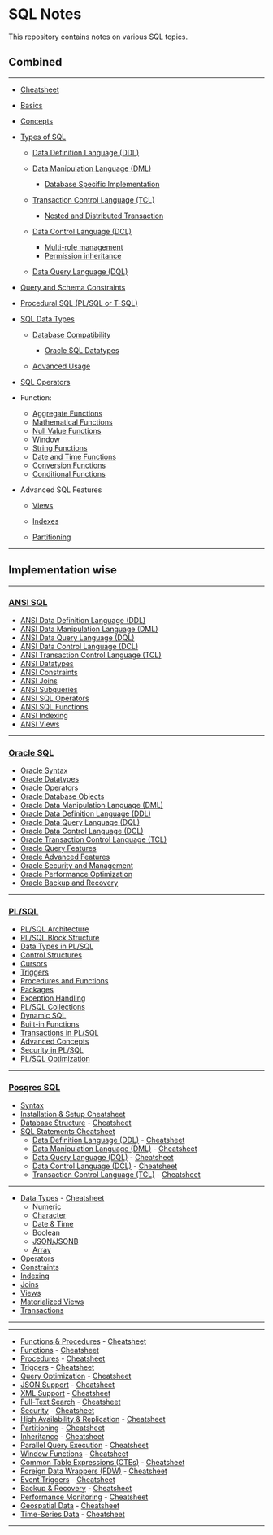 # SQL Notes

This repository contains notes on various SQL topics.

## Combined

---

- [Cheatsheet](lessons/cheatsheet/readme.md)
- [Basics](lessons/basics/readme.md)
- [Concepts](lessons/concepts/readme.md) 

- [Types of SQL](lessons/types_of_SQL/readme.md)

    - [Data Definition Language (DDL)](lessons/ddl/readme.md)

    - [Data Manipulation Language (DML)](lessons/dml/readme.md)
        - [Database Specific Implementation](lessons/dml_database_specific/readme.md)

    - [Transaction Control Language (TCL)](lessons/tcl/readme.md)
        - [Nested and Distributed Transaction](lessons/nested_distributed_transaction/readme.md)

    - [Data Control Language (DCL)](lessons/dcl/readme.md)
      - [Multi-role management](lessons/dcl_multi_role_management/readme.md)
      - [Permission inheritance](lessons/permission_inheritance/readme.md)

    - [Data Query Language (DQL)](lessons/dql/readme.md)



- [Query and Schema Constraints](lessons/constraints/readme.md)



- [Procedural SQL (PL/SQL or T-SQL)](lessons/procedural_sql/readme.md)



- [SQL Data Types](lessons/datatypes/readme.md)

    - [Database Compatibility](lessons/datatypes_compatibility/readme.md)
        - [Oracle SQL Datatypes](lessons/datatypes_oracle_sql/readme.md)

    - [Advanced Usage](lessons/datatypes_usage/readme.md)



- [SQL Operators](lessons/operator/readme.md)



- Function:
    - [Aggregate Functions](lessons/aggregate/readme.md)
    - [Mathematical Functions](lessons/mathematical_functions/readme.md)
    - [Null Value Functions](lessons/null_value_functions/readme.md)
    - [Window](lessons/window/readme.md)
    - [String Functions](lessons/string_functions/readme.md)
    - [Date and Time Functions](lessons/date_time_functions/readme.md)
    - [Conversion Functions](lessons/conversion_functions/readme.md)
    - [Conditional Functions](lessons/conditional_functions/readme.md)



- Advanced SQL Features
  - [Views](lessons/views/readme.md)

  - [Indexes](lessons/index/readme.md)

  - [Partitioning](lessons/partiontioning/readme.md) 


<!-- 
### 10. Extensions and Vendor-Specific Features
- MySQL:  
  - AUTO_INCREMENT  
  - ENGINE Types (InnoDB, MyISAM)  
  - Full-Text Search  
- PostgreSQL:  
  - Table Inheritance  
  - Rich JSON Support (JSONB)  
  - Lateral Joins  
- Oracle SQL:  
  - Hierarchical Queries (CONNECT BY)  
  - Flashback Queries  
  - PL/SQL Packages  
- SQL Server:  
  - WITH (NOLOCK)  
  - Computed Columns  
  - Columnstore Indexes  

---

### 11. Database Administration
- Backup and Recovery  
- User Management  
  - CREATE USER  
  - ALTER USER  
  - DROP USER  
- Database Management
  - CREATE DATABASE  
  - ALTER DATABASE  
  - DROP DATABASE  

---

### 12. Performance Optimization
- Query Optimization  
- Execution Plans  
- Hints  
  - Optimizer Hints (Oracle SQL, SQL Server)  

---

### 13. Analytical and Aggregate Functions
- ROW_NUMBER(), RANK(), DENSE_RANK()  
- LEAD(), LAG()  
- NTILE()  
- PERCENTILE_CONT, PERCENTILE_DISC (PostgreSQL, SQL Server)  

---

### 14. Security Features
- Role Management  
- Encryption (SQL Server TDE, Oracle Advanced Security)  
- Row-Level Security (SQL Server, PostgreSQL)  

--- 

### 15. NoSQL Extensions in SQL Databases
- JSON/Document Handling (PostgreSQL, MySQL, SQL Server)  
- Key-Value Data Stores  
 -->

---


## Implementation wise

---

### [ANSI SQL](lessons/ansi_sql/readme.md)

- [ANSI Data Definition Language (DDL)](lessons/ansi_ddl/readme.md) 
- [ANSI Data Manipulation Language (DML)](lessons/ansi_dml/readme.md) 
- [ANSI Data Query Language (DQL)](lessons/ansi_dql/readme.md)
- [ANSI Data Control Language (DCL)](lessons/ansi_dcl/readme.md)  
- [ANSI Transaction Control Language (TCL)](lessons/ansi_tcl/readme.md)  
- [ANSI Datatypes](lessons/ansi_data_types/readme.md) 
- [ANSI Constraints](lessons/ansi_constraints/readme.md)  
- [ANSI Joins](lessons/ansi_joins/readme.md) 
- [ANSI Subqueries](lessons/ansi_subqueries/readme.md) 
- [ANSI SQL Operators](lessons/ansi_sql_operators/readme.md) 
- [ANSI SQL Functions](lessons/ansi_sql_functions/readme.md) 
- [ANSI Indexing](lessons/ansi_indexing/readme.md) 
- [ANSI Views](lessons/ansi_views/readme.md) 

---

### [Oracle SQL](lessons/oracle_sql/readme.md)

- [Oracle Syntax](lessons/oracle_syntax/readme.md) 
- [Oracle Datatypes](lessons/oracle_datatype/readme.md) 
- [Oracle Operators](lessons/oracle_operator/readme.md)   
- [Oracle Database Objects](lessons/oracle_objects/readme.md) 
- [Oracle Data Manipulation Language (DML)](lessons/oracle_dml/readme.md) 
- [Oracle Data Definition Language (DDL)](lessons/oracle_ddl/readme.md) 
- [Oracle Data Query Language (DQL)](lessons/oracle_dql/readme.md) 
- [Oracle Data Control Language (DCL)](lessons/oracle_dcl/readme.md) 
- [Oracle Transaction Control Language (TCL)](lessons/oracle_tcl/readme.md) 
- [Oracle Query Features](lessons/oracle_query_features/readme.md) 
- [Oracle Advanced Features](lessons/oracle_advanced_features/readme.md)   
- [Oracle Security and Management](lessons/oracle_security_and_management/readme.md)  
- [Oracle Performance Optimization](lessons/oracle_performance_optimization/readme.md)  
- [Oracle Backup and Recovery](lessons/oracle_backup_and_recovery/readme.md) 

---

### [PL/SQL](lessons/plsql/readme.md) 

- [PL/SQL Architecture](lessons/plsql_architecture/readme.md) 
- [PL/SQL Block Structure](lessons/plsql_block_structure/readme.md) 
- [Data Types in PL/SQL](lessons/plsql_data_types/readme.md)  
- [Control Structures](lessons/plsql_control_structures/readme.md) 
- [Cursors](lessons/plsql_cursors/readme.md) 
- [Triggers](lessons/plsql_triggers/readme.md) 
- [Procedures and Functions](lessons/plsql_procedures_functions/readme.md) 
- [Packages](lessons/plsql_packages/readme.md)  
- [Exception Handling](lessons/plsql_exception_handling/readme.md)
- [PL/SQL Collections](lessons/plsql_collections/readme.md)  
- [Dynamic SQL](lessons/plsql_dynamic_sql/readme.md) 
- [Built-in Functions](lessons/plsql_built_in_functions/readme.md) 
- [Transactions in PL/SQL](lessons/plsql_transactions/readme.md) 
- [Advanced Concepts](lessons/plsql_advanced_concepts/readme.md) 
- [Security in PL/SQL](lessons/plsql_security/readme.md)
- [PL/SQL Optimization](lessons/plsql_optimization/readme.md) 

---

### [Posgres SQL](lessons/posgres_sql/readme.md)

- [Syntax](lessons/postgres_syntax/readme.dm)
- [Installation & Setup Cheatsheet](lessons/postgres_cheatsheet_installation_setup/readme.md)  
- [Database Structure](lessons/postgres_database_structure/readme.md) - [Cheatsheet](lessons/postgres_cheatsheet_database_structure/readme.md)  
- [SQL Statements Cheatsheet](lessons/postgres_cheatsheet_sql_statements/readme.md)  
    - [Data Definition Language (DDL)](lessons/postgres_ddl/readme.md) - [Cheatsheet](lessons/postgres_cheatsheet_ddl/readme.md)  
    - [Data Manipulation Language (DML)](lessons/postgres_dml/readme.md) - [Cheatsheet](lessons/postgres_cheatsheet_dml/readme.md)  
    - [Data Query Language (DQL)](lessons/postgres_dql/readme.md) - [Cheatsheet](lessons/postgres_cheatsheet_dql/readme.md)  
    - [Data Control Language (DCL)](lessons/postgres_dcl/readme.md) - [Cheatsheet](lessons/postgres_cheatsheet_dcl/readme.md)  
    - [Transaction Control Language (TCL)](lessons/postgres_tcl/readme.md) - [Cheatsheet](lessons/postgres_cheatsheet_tcl/readme.md)  

---

- [Data Types](lessons/postgres_data_types/readme.md) - [Cheatsheet](lessons/postgres_cheatsheet_data_types/readme.md)  
    - [Numeric](lessons/postgres_numeric_data_type/readme.md) 
    - [Character](lessons/postgres_character_data_type/readme.md) 
    - [Date & Time](lessons/postgres_date_time_data_type/readme.md) 
    - [Boolean](lessons/postgres_boolean_data_type/readme.md) 
    - [JSON/JSONB](lessons/postgres_json_jsonb_data_type/readme.md) 
    - [Array](lessons/postgres_array_data_type/readme.md) 
- [Operators](lessons/postgres_operator/readme.md) 
- [Constraints](lessons/postgres_constraints/readme.md) 
- [Indexing](lessons/postgres_indexing/readme.md) 
- [Joins](lessons/postgres_joins/readme.md) 
- [Views](lessons/postgres_views/readme.md) 
- [Materialized Views](lessons/postgres_materialized_views/readme.md) 
- [Transactions](lessons/postgres_transactions/readme.md) 

---
---

- [Functions & Procedures](lessons/postgres_functions_procedures/readme.md) - [Cheatsheet](lessons/postgres_cheatsheet_functions_procedures/readme.md)  
- [Functions](lessons/postgres_functions/readme.md) - [Cheatsheet](lessons/postgres_cheatsheet_functions/readme.md)  
- [Procedures](lessons/postgres_procedures/readme.md) - [Cheatsheet](lessons/postgres_cheatsheet_procedures/readme.md)  
- [Triggers](lessons/postgres_triggers/readme.md) - [Cheatsheet](lessons/postgres_cheatsheet_triggers/readme.md)  
- [Query Optimization](lessons/postgres_query_optimization/readme.md) - [Cheatsheet](lessons/postgres_cheatsheet_query_optimization/readme.md)  
- [JSON Support](lessons/postgres_json/readme.md) - [Cheatsheet](lessons/postgres_cheatsheet_json/readme.md)  
- [XML Support](lessons/postgres_xml/readme.md) - [Cheatsheet](lessons/postgres_cheatsheet_xml/readme.md)  
- [Full-Text Search](lessons/postgres_full_text_search/readme.md) - [Cheatsheet](lessons/postgres_cheatsheet_full_text_search/readme.md)  
- [Security](lessons/postgres_security/readme.md) - [Cheatsheet](lessons/postgres_cheatsheet_security/readme.md)  
- [High Availability & Replication](lessons/postgres_replication/readme.md) - [Cheatsheet](lessons/postgres_cheatsheet_replication/readme.md)  
- [Partitioning](lessons/postgres_partitioning/readme.md) - [Cheatsheet](lessons/postgres_cheatsheet_partitioning/readme.md)  
- [Inheritance](lessons/postgres_inheritance/readme.md) - [Cheatsheet](lessons/postgres_cheatsheet_inheritance/readme.md)  
- [Parallel Query Execution](lessons/postgres_parallel_query/readme.md) - [Cheatsheet](lessons/postgres_cheatsheet_parallel_query/readme.md)  
- [Window Functions](lessons/postgres_window_functions/readme.md) - [Cheatsheet](lessons/postgres_cheatsheet_window_functions/readme.md)  
- [Common Table Expressions (CTEs)](lessons/postgres_cte/readme.md) - [Cheatsheet](lessons/postgres_cheatsheet_cte/readme.md)  
- [Foreign Data Wrappers (FDW)](lessons/postgres_fdw/readme.md) - [Cheatsheet](lessons/postgres_cheatsheet_fdw/readme.md)  
- [Event Triggers](lessons/postgres_event_triggers/readme.md) - [Cheatsheet](lessons/postgres_cheatsheet_event_triggers/readme.md)  
- [Backup & Recovery](lessons/postgres_backup_recovery/readme.md) - [Cheatsheet](lessons/postgres_cheatsheet_backup_recovery/readme.md)  
- [Performance Monitoring](lessons/postgres_performance_monitoring/readme.md) - [Cheatsheet](lessons/postgres_cheatsheet_performance_monitoring/readme.md)  
- [Geospatial Data](lessons/postgres_geospatial/readme.md) - [Cheatsheet](lessons/postgres_cheatsheet_geospatial/readme.md)  
- [Time-Series Data](lessons/postgres_time_series/readme.md) - [Cheatsheet](lessons/postgres_cheatsheet_time_series/readme.md)  

---

<!-- 
### [Posgres SQL](lessons/posgres_sql/readme.md)

### [Basic Concepts](lessons/posgres_sql_basic_concepts/readme.md)

- [Data Types](lessons/posgres_sql_data_types/readme.md)
- [SQL Syntax](lessons/posgres_sql_sql_syntax/readme.md)
- [Identifiers and Literals](lessons/posgres_sql_identifiers_literals/readme.md)

### [Database Management](lessons/posgres_sql_database_management/readme.md)

- [Database Creation](lessons/posgres_sql_database_creation/readme.md)
- [Schemas](lessons/posgres_sql_schemas/readme.md)
- [Roles and Permissions](lessons/posgres_sql_roles_permissions/readme.md)
- [Backup and Restore](lessons/posgres_sql_backup_restore/readme.md)
- [Monitoring and Logs](lessons/posgres_sql_monitoring_logs/readme.md)

### [Table Management](lessons/posgres_sql_table_management/readme.md)

- [Table Types](lessons/posgres_sql_table_types/readme.md)
- [Table Operations](lessons/posgres_sql_table_operations/readme.md)
- [Constraints](lessons/posgres_sql_constraints/readme.md)
- [Indexes](lessons/posgres_sql_indexes/readme.md)

### [Query Optimization](lessons/posgres_sql_query_optimization/readme.md)

- [Query Plans](lessons/posgres_sql_query_plans/readme.md)
- [Vacuum and Analyze](lessons/posgres_sql_vacuum_analyze/readme.md)
- [Partitioning](lessons/posgres_sql_partitioning/readme.md)
- [Clustering](lessons/posgres_sql_clustering/readme.md)

### [Advanced Features](lessons/posgres_sql_advanced_features/readme.md)

- [Triggers](lessons/posgres_sql_triggers/readme.md)
- [Stored Procedures](lessons/posgres_sql_stored_procedures/readme.md)
- [Views](lessons/posgres_sql_views/readme.md)
- [Foreign Data Wrappers (FDW)](lessons/posgres_sql_fdw/readme.md)

### [Transactions](lessons/posgres_sql_transactions/readme.md)

- [Transaction Control](lessons/posgres_sql_transaction_control/readme.md)
- [Isolation Levels](lessons/posgres_sql_isolation_levels/readme.md)
- [Savepoints](lessons/posgres_sql_savepoints/readme.md)

### [Extensions](lessons/posgres_sql_extensions/readme.md)

- [Common Extensions](lessons/posgres_sql_common_extensions/readme.md)
- [Management](lessons/posgres_sql_extension_management/readme.md)

### [JSON and JSONB](lessons/posgres_sql_json_jsonb/readme.md)

- [JSON Operations](lessons/posgres_sql_json_operations/readme.md)
- [Querying JSON](lessons/posgres_sql_querying_json/readme.md)

### [Security](lessons/posgres_sql_security/readme.md)

- [Authentication](lessons/posgres_sql_authentication/readme.md)
- [SSL and Encryption](lessons/posgres_sql_ssl_encryption/readme.md)
- [Row-Level Security](lessons/posgres_sql_row_level_security/readme.md)

### [Replication and High Availability](lessons/posgres_sql_replication_high_availability/readme.md)

- [Replication Types](lessons/posgres_sql_replication_types/readme.md)
- [Clustering](lessons/posgres_sql_clustering/readme.md)
- [Tools](lessons/posgres_sql_tools/readme.md)

### [Performance Tuning](lessons/posgres_sql_performance_tuning/readme.md)

- [Configuration](lessons/posgres_sql_configuration/readme.md)
- [Caching](lessons/posgres_sql_caching/readme.md)
- [Connection Pooling](lessons/posgres_sql_connection_pooling/readme.md)

### [Miscellaneous](lessons/posgres_sql_miscellaneous/readme.md)

- [Foreign Keys and Relationships](lessons/posgres_sql_foreign_keys_relationships/readme.md)
- [Inheritance](lessons/posgres_sql_inheritance/readme.md)
- [Time Zone Support](lessons/posgres_sql_time_zone_support/readme.md)
- [Event Triggers](lessons/posgres_sql_event_triggers/readme.md) -->